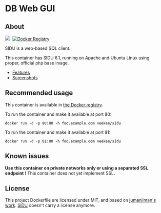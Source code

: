 DB Web GUI
==========

About
-----

[![](https://badge.imagelayers.io/veekee/sidu.svg)](https://imagelayers.io/?images=veekee/sidu:latest 'View image size and layers')&nbsp;
[![Docker Registry](https://img.shields.io/docker/pulls/veekee/sidu.svg)](https://registry.hub.docker.com/u/veekee/sidu)&nbsp;

SIDU is a web-based SQL client.

This container has SIDU 6.1,
running on Apache and Ubuntu Linux
using proper, official php base image.

* [Features](http://topnew.net/sidu/sidu-feature.php)
* [Screenshots](http://topnew.net/sidu/sidu-screenshot.php)


Recommended usage
-----------------

This container is available in
[the Docker registry](https://index.docker.io/u/veekee/).

To run the container and make it available at port 80:

    docker run -d -p 80:80 -h foo.example.com veekee/sidu

To run the container and make it available at port 81:

    docker run -d -p 81:80 -h foo.example.com veekee/sidu


Known issues
------------

**Use this container on private networks only or using a separated SSL endpoint !**
This container does not yet implement SSL.

License
-------

This project Dockerfile are licensed under MIT, and based on [jumanjiman's work](https://github.com/jumanjiman).
[SIDU](http://topnew.net/sidu/) doesn't carry a license anymore.